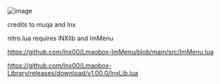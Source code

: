 ![image](https://github.com/0xziess/lamoboxluas/assets/87069136/0a6e16b0-2cc7-444b-892a-ff19de9a3eb8)

credits to muqa and lnx

nitro.lua requires lNXlib and ImMenu

https://github.com/lnx00/Lmaobox-ImMenu/blob/main/src/ImMenu.lua

https://github.com/lnx00/Lmaobox-Library/releases/download/v1.00.0/lnxLib.lua
